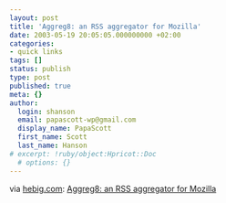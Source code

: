 ```yaml
---
layout: post
title: 'Aggreg8: an RSS aggregator for Mozilla'
date: 2003-05-19 20:05:05.000000000 +02:00
categories:
- quick links
tags: []
status: publish
type: post
published: true
meta: {}
author:
  login: shanson
  email: papascott-wp@gmail.com
  display_name: PapaScott
  first_name: Scott
  last_name: Hanson
# excerpt: !ruby/object:Hpricot::Doc
  # options: {}
---
```

<p>via <a title="Heiko Hebig | hebig.com | Aggreg8" href="http://www.hebig.com/archives/001145.html">hebig.com</a>: <a title="I always thought the browser would be the right place to aggregate" href="http://www.aggreg8.net/">Aggreg8: an RSS aggregator for Mozilla</a></p>

